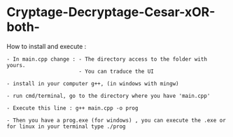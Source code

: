 # Cryptage-Decryptage-Cesar-xOR-both-

How to install and execute :

    - In main.cpp change : - The directory access to the folder with yours.
                           - You can traduce the UI
                           
    - install in your computer g++, (in windows with mingw) 
    
    - run cmd/terminal, go to the directory where you have 'main.cpp'
    
    - Execute this line : g++ main.cpp -o prog
    
    - Then you have a prog.exe (for windows) , you can execute the .exe or for linux in your terminal type ./prog
